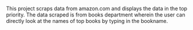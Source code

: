 This project scraps data from amazon.com and displays the data in the top priority.
The data scraped is from books department wherein the user can directly look at the names of top books by typing in the bookname. 

